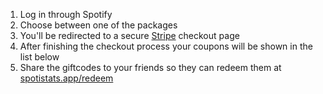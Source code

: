 1. Log in through Spotify
2. Choose between one of the packages
3. You'll be redirected to a secure [Stripe](https://stripe.com) checkout page
4. After finishing the checkout process your coupons will be shown in the list below
5. Share the giftcodes to your friends so they can redeem them at [spotistats.app/redeem](/redeem)
